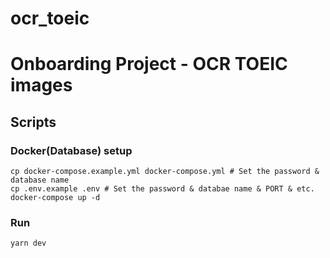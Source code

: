# ocr_toeic
# Onboarding Project - OCR TOEIC images

## Scripts

### Docker(Database) setup
```
cp docker-compose.example.yml docker-compose.yml # Set the password & database name
cp .env.example .env # Set the password & databae name & PORT & etc.
docker-compose up -d
```

### Run
```
yarn dev
```
